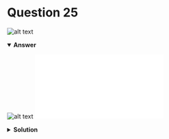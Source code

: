 # Question 25
![alt text](q25.png)

<details open>
<summary><b>Answer</b></summary>

![alt text](a25.svg)
![alt text](a25.py)
</details>

<details>
<summary><b>Solution</b></summary>

![alt text](s25.png)

    </details>